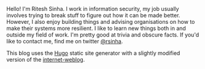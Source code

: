 Hello! I'm Ritesh Sinha. I work in information security, my job usually involves trying to break stuff to figure out how it can be made better. However, I also enjoy building things and advising organisations on how to make their systems more resilient. I like to learn new things both in and outside my field of work. I'm pretty good at trivia and obscure facts. If you'd like to contact me, find me on twitter [@rsinha](https://twitter.com/rsinha).

This blog uses the [Hugo](https://gohugo.io) static site generator with a slightly modified version of the [internet-weblog](http://themes.gohugo.io/internet-weblog/).
